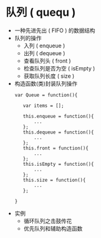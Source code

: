 # 队列 ( quequ )
- 一种先进先出 ( FIFO ) 的数据结构
- 队列的操作
    - 入列 ( enqueue )
    - 出列 ( dequeue )
    - 查看队列头 ( front )
    - 检查队列是否为空 ( isEmpty )
    - 获取队列长度 ( size )
- 构造函数(类)封装队列操作
    ```
    var Queue = function(){

       var items = []; 

       this.enqueue = function(){
           ...
       };
       this.dequeue = function(){
           ...
       };
       this.front = function(){
           ...
       };
       this.isEmpty = function(){
           ...
       };
       this.size = function(){
           ...
       };
       
    }
    ```
- 实例
    - 循环队列之击鼓传花
    - 优先队列和辅助构造函数
